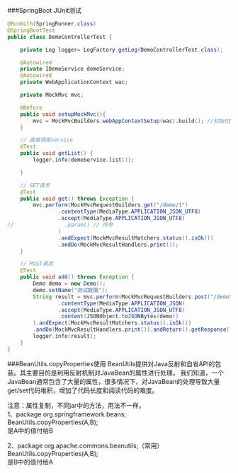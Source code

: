 ###SpringBoot JUnit测试

~~~java
@RunWith(SpringRunner.class)
@SpringBootTest
public class DemoControllerTest {

    private Log logger= LogFactory.getLog(DemoControllerTest.class);

    @Autowired
    private IDemoService demoService;
    @Autowired
    private WebApplicationContext wac;

    private MockMvc mvc;

    @Before
    public void setupMockMvc(){
        mvc = MockMvcBuilders.webAppContextSetup(wac).build(); //初始化MockMvc对象
    }

    // 直接调用service
    @Test
    public void getList() {
        logger.info(demoService.list());

    }

    // GET请求
    @Test
    public void get() throws Exception {
        mvc.perform(MockMvcRequestBuilders.get("/demo/1")
                .contentType(MediaType.APPLICATION_JSON_UTF8)
                .accept(MediaType.APPLICATION_JSON_UTF8)
//                .param() // 传参
                )
                .andExpect(MockMvcResultMatchers.status().isOk())
                .andDo(MockMvcResultHandlers.print());
    }

    // POST请求
    @Test
    public void add() throws Exception {
        Demo demo = new Demo();
        demo.setName("测试数据");
        String result = mvc.perform(MockMvcRequestBuilders.post("/demo")
                .contentType(MediaType.APPLICATION_JSON)
                .accept(MediaType.APPLICATION_JSON_UTF8)
                .content(JSONObject.toJSONBytes(demo))
        ).andExpect(MockMvcResultMatchers.status().isOk())
        .andDo(MockMvcResultHandlers.print()).andReturn().getResponse().getContentAsString();
        logger.info(result);
    }
}
~~~

###BeanUtils.copyProperties使用
BeanUtils提供对Java反射和自省API的包装。其主要目的是利用反射机制对JavaBean的属性进行处理。
我们知道，一个JavaBean通常包含了大量的属性，很多情况下，对JavaBean的处理导致大量get/set代码堆积，增加了代码长度和阅读代码的难度。

注意：属性复制，不同jar中的方法，用法不一样。 <br>
1、package org.springframework.beans;  <br>
BeanUtils.copyProperties(A,B); <br>
是A中的值付给B

2、package org.apache.commons.beanutils;（常用） <br>
BeanUtils.copyProperties(A,B); <br>
是B中的值付给A
